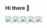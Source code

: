 ### Hi there 👋

<p align="left">
  <a href="https://github.com/taro0884">
    <img height="20" src="https://komarev.com/ghpvc/?username=Keichan15" />
  </a>
  <a href="https://github.com/taro0884">
    <img height="20" src="https://img.shields.io/github/followers/Keichan15?label=follow&logo=github&style=flat" />
  </a>
  <a href="http://qiita.com/taro0884">
    <img height="20" src="https://qiita-badge.apiapi.app/s/Keichan_15/posts.svg" />
  </a>
  <a href="http://qiita.com/taro0884">
    <img height="20" src="https://qiita-badge.apiapi.app/s/Keichan_15/contributions.svg" />
  </a>
  <a href="https://zenn.dev/taro0884">
    <img height="20" src="https://badgen.org/img/zenn/keichan_15/articles?style=plastic" />
  </a>
</p>

<!--
**taro0884/taro0884** is a ✨ _special_ ✨ repository because its `README.md` (this file) appears on your GitHub profile.

Here are some ideas to get you started:

- 🔭 I’m currently working on ...
- 🌱 I’m currently learning ...
- 👯 I’m looking to collaborate on ...
- 🤔 I’m looking for help with ...
- 💬 Ask me about ...
- 📫 How to reach me: ...
- 😄 Pronouns: ...
- ⚡ Fun fact: ...
-->
